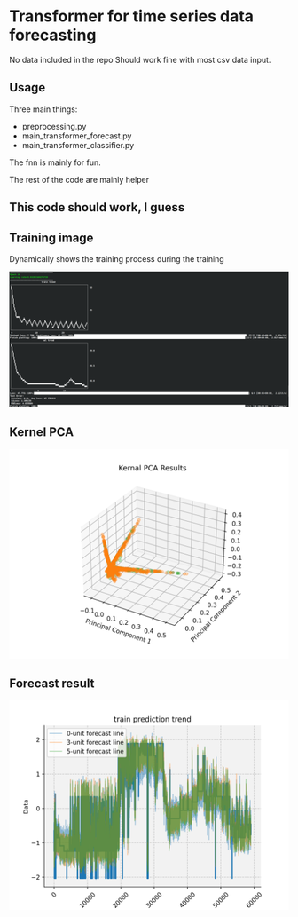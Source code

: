 # Transformer for time series data forecasting

No data included in the repo
Should work fine with most csv data input.

## Usage

Three main things:

- preprocessing.py
- main_transformer_forecast.py
- main_transformer_classifier.py

The fnn is mainly for fun.

The rest of the code are mainly helper

## This code should work, I guess

## Training image

Dynamically shows the training process during the training

![Training process](.img/Training.png)

## Kernel PCA

![Kernel PCA](.img/kernel_PCA.png)

## Forecast result

![Forecast result](.img/train_prediction_trend_100.png)
